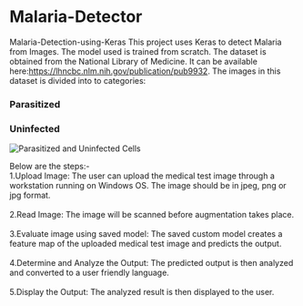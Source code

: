 # Malaria-Detector
Malaria-Detection-using-Keras
This project uses Keras to detect Malaria from Images. The model used is trained from scratch. The dataset is obtained from the National Library of Medicine. It can be available here:https://lhncbc.nlm.nih.gov/publication/pub9932. The images in this dataset is divided into to categories:

### Parasitized 

### Uninfected</br>

![Parasitized and Uninfected Cells](https://miro.medium.com/max/2632/1*dEu2ZRQZUMQE3bejURfO7g.png)

Below are the steps:-</br>
1.Upload Image: The user can upload the medical test image through a workstation running on Windows OS. The image should be in jpeg, png or jpg format.</br>
</br>
2.Read Image: The image will be scanned before augmentation takes place.</br>
</br>
3.Evaluate image using saved model: The saved custom model creates a feature map of the uploaded medical test image and predicts the output.</br>
</br>
4.Determine and Analyze the Output: The predicted output is then analyzed and converted to a user friendly language.</br>
</br>
5.Display the Output: The analyzed result is then displayed to the user.

